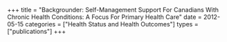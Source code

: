 +++
title = "Backgrounder: Self-Management Support For Canadians With Chronic Health Conditions: A Focus For Primary Health Care"
date = 2012-05-15
categories = ["Health Status and Health Outcomes"]
types = ["publications"]
+++
